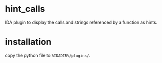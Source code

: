 # hint_calls

IDA plugin to display the calls and strings referenced by a function as hints.

# installation

copy the python file to `%IDADIR%/plugins/`.
